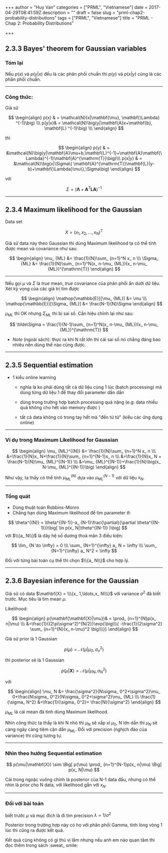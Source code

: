 +++
author = "Huy Van"
categories = ["PRML", "Vietnamese"]
date = 2017-04-29T08:41:59Z
description = ""
draft = false
slug = "prml-chap2-probability-distributions"
tags = ["PRML", "Vietnamese"]
title = "PRML - Chap 2: Probability Distributions"

+++


## 2.3.3 Bayes' theorem for Gaussian variables

### Tóm lại
Nếu $p(x)$ và $p(y|x)$ đều là các phân phối chuẩn thì $p(y)$ và $p(x|y)$ cũng là các phân phối chuẩn.

---

### Công thức:
Giả sử

$$
\begin{align}
p(x) & = \mathcal{N}(x|\mathbf{\mu}, \mathbf{\Lambda}
^{-1}\big) \\\
p(y|x)& = \mathcal{N}\big(y|\mathbf{A}x+\mathbf{b}, \mathbf{L}
^{-1}\big) \\\
\end{align}
$$

thì 

$$
\begin{align}
p(y) & = &\mathcal{N}\big(y|\mathbf{A}\mu+b,\mathbf{L}^{-1}+\mathbf{A}\mathbf{\Lambda}^{-1}\mathbf{A}^{\mathrm{T}}\big)\\\
p(x|y) & = &\mathcal{N}\big(x|\Sigma\{ \mathbf{A}^{\mathrm{T}}\mathbf{L}(y-b)+\mathbf{\Lambda}\mu\},\Sigma\big)
\end{align}
$$

với

$$
\Sigma = (\mathbf{\Lambda}+\mathbf{A}^{T}\mathbf{L}\mathbf{A})^{-1}
$$

---
## 2.3.4 Maximum likelihood for the Gaussian

Data set 

$$
X = (x_ 1,x_ 2,\ldots,x_ N)^{\mathrm{T}}
$$

Giả sử data này theo Gaussian thì dùng Maximum likelihood ta có thể tính được mean và covariance như sau:

$$
\begin{align}
\mu_ {ML} &= \frac{1}{N}\sum_ {n=1}^N x_ n \\\
\Sigma_ {ML} &= \frac{1}{N}\sum_ {n=1}^N(x_ n-\mu_ {ML})(x_ n-\mu_ {ML})^{\mathrm{T}}
\end{align}
$$

---
Nếu gọi $\mu$ và $\Sigma$ là *true* mean, *true* covariance của phân phối ẩn dưới dữ liệu.
Xét kỳ vọng của các giá trị tìm được 

$$
\begin{align}
\mathop{\mathbb{E}}[\mu_ {ML}] &= \mu \\\
\mathop{\mathbb{E}}[\Sigma_ {ML}] &= \frac{N-1}{N}\Sigma
\end{align}
$$

$\mu_ {ML}$ thì OK nhưng $\Sigma_ {ML}$ thì bị sai số. Cần hiệu chỉnh lại như sau:

$$
\tilde\Sigma = \frac{1}{N-1}\sum_ {n=1}^N(x_ n-\mu_ {ML})(x_ n-\mu_ {ML})^{\mathrm{T}}
$$

* *Note* (ngoài sách): thực ra khi N rất lớn thì cái sai số nó chẳng đáng bao nhiêu nên dùng thế nào cũng được.

---

## 2.3.5 Sequential estimation

* 1 kiểu online learning
    * nghĩa là ko phải dùng tất cả dữ liệu cùng 1 lúc (batch processing) mà dùng từng dữ liệu 1 để thay đổi parameter dần dần

    * dùng trong trường hợp batch processing quá nặng (e.g: data nhiều quá không cho hết vào memory được )
    * tất cả data không có trong tay hết mà "đến từ từ" (kiểu các ứng dụng online) 

---

### Ví dụ trong Maximum Likelihood for Gaussian

$$
\begin{align}
\mu_ {ML}^{(N)} &= \frac{1}{N}\sum_ {n=1}^N x_ n \\\
&=\frac{1}{N}x_ N+\frac{1}{N}\sum_ {n=1}^{N-1}x_ n \\\
&=\frac{1}{N}x_ N + \frac{N-1}{N}\mu_ {ML}^{(N-1)} \\\
&=\mu_ {ML}^{(N-1)}+\frac{1}{N}\big(x_ N-\mu_ {ML}^{(N-1)}\big)
\end{align}
$$ 

Như vậy, ta thấy có thể tính $\mu_ {ML}^{(N)}$ dựa vào $\mu_ {ML}^{(N-1)}$ với dữ liệu $x_ N$.

---
### Tổng quát
* Dùng thuật toán Robbins-Monro
* Chẳng hạn dùng Maximum likelihood để tìm parameter $\theta$:

$$
\theta^{(N)} = \theta^{(N-1)}-a_ {N-1}\frac{\partial}{\partial \theta^{(N-1)}}\big[ \ln p(x_ N|\theta^{(N-1)} )\big]
$$
với $\\{a_ N\\}$ là dãy hệ số dương thoả mãn 3 điều kiện:

$$
\lim_ {N \to \infty} = 0 \\\
\sum_ {N=1}^{\infty} a_ N = \infty \\\
\sum_ {N=1}^{\infty} a_ N^2 < \infty
$$

Đối với từng bài toán cụ thể thì chọn $\\{a_ N\\}$ cho hợp lý.

---

## 2.3.6 Bayesian inference for the Gaussian
Giả sử có data $\mathbf{X} = \\\{x_ 1,\ldots,x_ N\\\}$ với variance $\sigma^2$ đã biết trước. Mục tiêu là tìm mean $\mu$.

Likelihood:

$$
\begin{align}
p(\mathbf{\mathbf{X}|\mu})& = \prod_ {n=1}^{N}p(x_ n|\mu) \\\
&=\frac{1}{(2\pi\sigma^2)^{N/2}}\exp{\big\\\{ -\frac{1}{2\sigma^2} \sum_ {n=1}^{N}(x_ n-\mu)^2 \big\\\}}
\end{align}
$$

Giả sử prior là 1 Gaussian

$$
p(\mu) = \mathcal{N}\big(\mu|\mu_ 0, \sigma_ o^2\big)
$$

thì posterior sẽ là 1 Gaussian

$$
p(\mu|\mathbf{X}) = \mathcal{N}\big(\mu|\mu_ N, \sigma_ N^2\big)
$$

với

$$
\begin{align}
\mu_ N &= \frac{\sigma^2}{N\sigma_ 0^2+\sigma^2}\mu_ 0+\frac{N\sigma_ 0^2}{N\sigma_ 0^2+\sigma^2}\mu_ {ML} \\\
\frac{1}{\sigma_ N^2} &=\frac{1}{\sigma_ 0^2}+ \frac{N}{\sigma^2}
\end{align}
$$

$\mu_ {ML}$ là cái mean đã tính dùng Maximum likelihood.

Nhìn công thức ta thấy là khi N nhỏ thì $\mu_ N$ sẽ xấp xỉ $\mu_ 0$, N lớn dần thì $\mu_ N$ sẽ càng ngày càng tiệm cận dần $\mu_ {ML}$.
Đối với precision (nghịch đảo của variance) thì cũng tương tự.

---

### Nhìn theo hướng Sequential estimation

$$
p(\mu|\mathbf{X}) \sim \Big[ p(\mu) \prod_ {n=1}^{N-1}p(x_ n|\mu) \Big] p(x_ N|\mu)
$$

Cái trong ngoặc vuông chính là posterior của N-1 data đầu, nhưng có thể nhìn là prior cho N data, với likelihood gắn với $x_ N$.

---

### Đối với bài toán 
biết trước $\mu$ và mục đích là đi tìm precision $\lambda = 1/\sigma^2$

Posterior trong trường hợp này có họ với phân phối Gamma, tính lòng vòng 1 lúc thì cũng ra được kết quả.

Kết quả cũng không có gì thú vị lắm nhưng nếu anh em nào quan tâm thì đọc thêm trong sách :sweat_ smile:

